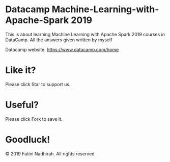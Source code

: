 # Datacamp Machine-Learning-with-Apache-Spark 2019
This is about learning Machine Learning with Apache Spark 2019 courses in DataCamp. All the answers given written by myself


Datacamp website: https://www.datacamp.com/home

  # Like it? 
  Please click Star to support us.
  
  # Useful?
  Please click Fork to save it.
  
  # Goodluck!

© 2019 Fatini Nadhirah. All rights reserved
